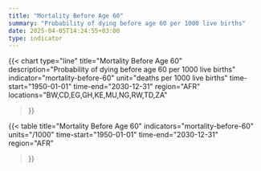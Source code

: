 ```yaml
---
title: "Mortality Before Age 60"
summary: "Probability of dying before age 60 per 1000 live births"
date: 2025-04-05T14:24:55+03:00
type: indicator
---
```


{{< chart
    type="line"
    title="Mortality Before Age 60"
    description="Probability of dying before age 60 per 1000 live births"
    indicator="mortality-before-60"
    unit="deaths per 1000 live births"
    time-start="1950-01-01"
    time-end="2030-12-31"
    region="AFR"
    locations="BW,CD,EG,GH,KE,MU,NG,RW,TD,ZA"
>}}

{{< table
    title="Mortality Before Age 60"
    indicators="mortality-before-60"
    units="/1000"
    time-start="1950-01-01"
    time-end="2030-12-31"
    region="AFR"
>}}
